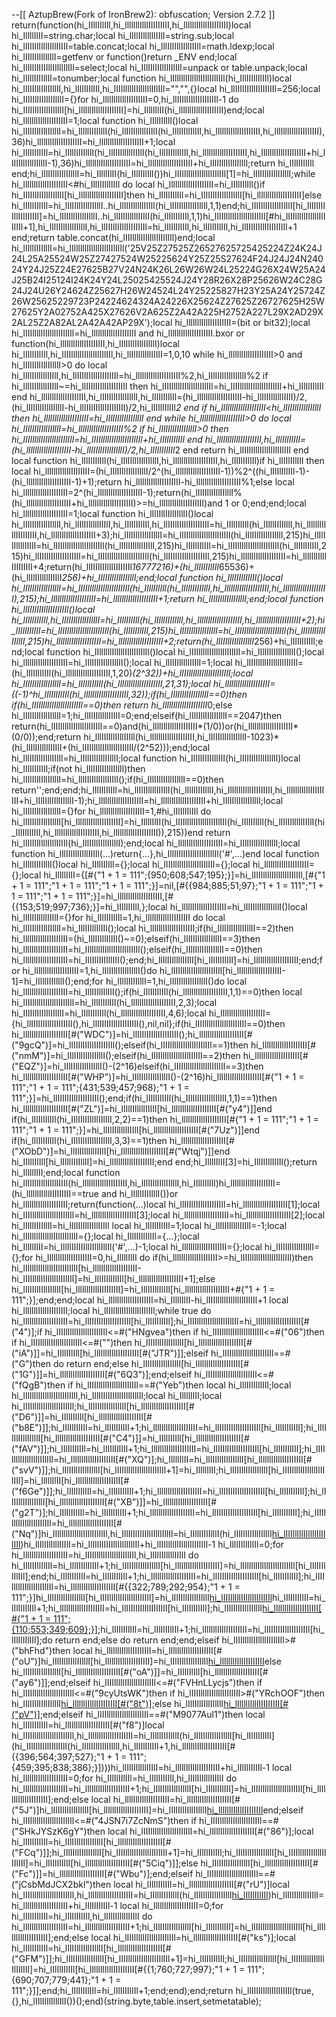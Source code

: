 
--[[
AztupBrew(Fork of IronBrew2): obfuscation; Version 2.7.2
]]
return(function(hi_IIllIIlIll,hi_lllllllIlllIIIIIIIII,hi_lllllllIlllIIIIIIIII)local hi_IllllIlII=string.char;local hi_llIlIIlllllIIIlI=string.sub;local hi_llIIIllIlllIIllIIIIl=table.concat;local hi_lllIIlIllIIllIIIll=math.ldexp;local hi_lIIlIlIlllllIlI=getfenv or function()return _ENV end;local hi_IllIlIlIIIIllIIlllIllIl=select;local hi_IIlIIlIIIlIlIIlIlI=unpack or table.unpack;local hi_lIlllIIIIlllI=tonumber;local function hi_lIllllllIlllllIIllIIlIlIl(hi_IllIIIllIlIIl)local hi_lIlIIllIIllIIlllI,hi_lIlIlIIlIIl,hi_lIIIlllllIIllllIlIIlIIl="","",{}local hi_llIIIlIIIllIIIIIIIIl=256;local hi_IIlIIlIIIlIlIIlIlI={}for hi_lllllllIlllIIIIIIIII=0,hi_llIIIlIIIllIIIIIIIIl-1 do hi_IIlIIlIIIlIlIIlIlI[hi_lllllllIlllIIIIIIIII]=hi_IllllIlII(hi_lllllllIlllIIIIIIIII)end;local hi_lllllllIlllIIIIIIIII=1;local function hi_IIllIIlIll()local hi_lIlIIllIIllIIlllI=hi_lIlllIIIIlllI(hi_llIlIIlllllIIIlI(hi_IllIIIllIlIIl,hi_lllllllIlllIIIIIIIII,hi_lllllllIlllIIIIIIIII),36)hi_lllllllIlllIIIIIIIII=hi_lllllllIlllIIIIIIIII+1;local hi_lIlIlIIlIIl=hi_lIlllIIIIlllI(hi_llIlIIlllllIIIlI(hi_IllIIIllIlIIl,hi_lllllllIlllIIIIIIIII,hi_lllllllIlllIIIIIIIII+hi_lIlIIllIIllIIlllI-1),36)hi_lllllllIlllIIIIIIIII=hi_lllllllIlllIIIIIIIII+hi_lIlIIllIIllIIlllI;return hi_lIlIlIIlIIl end;hi_lIlIIllIIllIIlllI=hi_IllllIlII(hi_IIllIIlIll())hi_lIIIlllllIIllllIlIIlIIl[1]=hi_lIlIIllIIllIIlllI;while hi_lllllllIlllIIIIIIIII<#hi_IllIIIllIlIIl do local hi_lllllllIlllIIIIIIIII=hi_IIllIIlIll()if hi_IIlIIlIIIlIlIIlIlI[hi_lllllllIlllIIIIIIIII]then hi_lIlIlIIlIIl=hi_IIlIIlIIIlIlIIlIlI[hi_lllllllIlllIIIIIIIII]else hi_lIlIlIIlIIl=hi_lIlIIllIIllIIlllI..hi_llIlIIlllllIIIlI(hi_lIlIIllIIllIIlllI,1,1)end;hi_IIlIIlIIIlIlIIlIlI[hi_llIIIlIIIllIIIIIIIIl]=hi_lIlIIllIIllIIlllI..hi_llIlIIlllllIIIlI(hi_lIlIlIIlIIl,1,1)hi_lIIIlllllIIllllIlIIlIIl[#hi_lIIIlllllIIllllIlIIlIIl+1],hi_lIlIIllIIllIIlllI,hi_llIIIlIIIllIIIIIIIIl=hi_lIlIlIIlIIl,hi_lIlIlIIlIIl,hi_llIIIlIIIllIIIIIIIIl+1 end;return table.concat(hi_lIIIlllllIIllllIlIIlIIl)end;local hi_lIlllIIIIlllI=hi_lIllllllIlllllIIllIIlIlIl('25V25Z27525Z26527625725425224Z24K24J24L25A25524W25Z27427524W25225624Y25Z25S27624F24J24J24N24024Y24J25Z24E27625B27V24N24K26L26W26W24L25224G26X24W25A24J25B24I25124I24K24Y24L25025425524J24Y28R26X28P25626W24C28G24J24U26Y24624Z25627H26W24524L24Y25225827H23Y25A24Y25724Z26W25625229723P24224624324A24226X25624Z27625Z26727625H25W27625Y2A02752A425X27626V2A625Z2A42A225H2752A227L29X2AD29X2AL25Z2A82AL2A42A42AP29X');local hi_lllllllIlllIIIIIIIII=(bit or bit32);local hi_lIIIlllllIIllllIlIIlIIl=hi_lllllllIlllIIIIIIIII and hi_lllllllIlllIIIIIIIII.bxor or function(hi_lllllllIlllIIIIIIIII,hi_lIlIIllIIllIIlllI)local hi_lIlIlIIlIIl,hi_lIIIlllllIIllllIlIIlIIl,hi_llIlIIlllllIIIlI=1,0,10 while hi_lllllllIlllIIIIIIIII>0 and hi_lIlIIllIIllIIlllI>0 do local hi_llIlIIlllllIIIlI,hi_llIIIlIIIllIIIIIIIIl=hi_lllllllIlllIIIIIIIII%2,hi_lIlIIllIIllIIlllI%2 if hi_llIlIIlllllIIIlI~=hi_llIIIlIIIllIIIIIIIIl then hi_lIIIlllllIIllllIlIIlIIl=hi_lIIIlllllIIllllIlIIlIIl+hi_lIlIlIIlIIl end hi_lllllllIlllIIIIIIIII,hi_lIlIIllIIllIIlllI,hi_lIlIlIIlIIl=(hi_lllllllIlllIIIIIIIII-hi_llIlIIlllllIIIlI)/2,(hi_lIlIIllIIllIIlllI-hi_llIIIlIIIllIIIIIIIIl)/2,hi_lIlIlIIlIIl*2 end if hi_lllllllIlllIIIIIIIII<hi_lIlIIllIIllIIlllI then hi_lllllllIlllIIIIIIIII=hi_lIlIIllIIllIIlllI end while hi_lllllllIlllIIIIIIIII>0 do local hi_lIlIIllIIllIIlllI=hi_lllllllIlllIIIIIIIII%2 if hi_lIlIIllIIllIIlllI>0 then hi_lIIIlllllIIllllIlIIlIIl=hi_lIIIlllllIIllllIlIIlIIl+hi_lIlIlIIlIIl end hi_lllllllIlllIIIIIIIII,hi_lIlIlIIlIIl=(hi_lllllllIlllIIIIIIIII-hi_lIlIIllIIllIIlllI)/2,hi_lIlIlIIlIIl*2 end return hi_lIIIlllllIIllllIlIIlIIl end local function hi_lIlIlIIlIIl(hi_lIlIIllIIllIIlllI,hi_lllllllIlllIIIIIIIII,hi_lIlIlIIlIIl)if hi_lIlIlIIlIIl then local hi_lllllllIlllIIIIIIIII=(hi_lIlIIllIIllIIlllI/2^(hi_lllllllIlllIIIIIIIII-1))%2^((hi_lIlIlIIlIIl-1)-(hi_lllllllIlllIIIIIIIII-1)+1);return hi_lllllllIlllIIIIIIIII-hi_lllllllIlllIIIIIIIII%1;else local hi_lllllllIlllIIIIIIIII=2^(hi_lllllllIlllIIIIIIIII-1);return(hi_lIlIIllIIllIIlllI%(hi_lllllllIlllIIIIIIIII+hi_lllllllIlllIIIIIIIII)>=hi_lllllllIlllIIIIIIIII)and 1 or 0;end;end;local hi_lllllllIlllIIIIIIIII=1;local function hi_lIlIIllIIllIIlllI()local hi_lIlIIllIIllIIlllI,hi_llIlIIlllllIIIlI,hi_lIlIlIIlIIl,hi_llIIIlIIIllIIIIIIIIl=hi_IIllIIlIll(hi_lIlllIIIIlllI,hi_lllllllIlllIIIIIIIII,hi_lllllllIlllIIIIIIIII+3);hi_lIlIIllIIllIIlllI=hi_lIIIlllllIIllllIlIIlIIl(hi_lIlIIllIIllIIlllI,215)hi_llIlIIlllllIIIlI=hi_lIIIlllllIIllllIlIIlIIl(hi_llIlIIlllllIIIlI,215)hi_lIlIlIIlIIl=hi_lIIIlllllIIllllIlIIlIIl(hi_lIlIlIIlIIl,215)hi_llIIIlIIIllIIIIIIIIl=hi_lIIIlllllIIllllIlIIlIIl(hi_llIIIlIIIllIIIIIIIIl,215)hi_lllllllIlllIIIIIIIII=hi_lllllllIlllIIIIIIIII+4;return(hi_llIIIlIIIllIIIIIIIIl*16777216)+(hi_lIlIlIIlIIl*65536)+(hi_llIlIIlllllIIIlI*256)+hi_lIlIIllIIllIIlllI;end;local function hi_IllIIIllIlIIl()local hi_lIlIIllIIllIIlllI=hi_lIIIlllllIIllllIlIIlIIl(hi_IIllIIlIll(hi_lIlllIIIIlllI,hi_lllllllIlllIIIIIIIII,hi_lllllllIlllIIIIIIIII),215);hi_lllllllIlllIIIIIIIII=hi_lllllllIlllIIIIIIIII+1;return hi_lIlIIllIIllIIlllI;end;local function hi_llIIIlIIIllIIIIIIIIl()local hi_lIlIlIIlIIl,hi_lIlIIllIIllIIlllI=hi_IIllIIlIll(hi_lIlllIIIIlllI,hi_lllllllIlllIIIIIIIII,hi_lllllllIlllIIIIIIIII+2);hi_lIlIlIIlIIl=hi_lIIIlllllIIllllIlIIlIIl(hi_lIlIlIIlIIl,215)hi_lIlIIllIIllIIlllI=hi_lIIIlllllIIllllIlIIlIIl(hi_lIlIIllIIllIIlllI,215)hi_lllllllIlllIIIIIIIII=hi_lllllllIlllIIIIIIIII+2;return(hi_lIlIIllIIllIIlllI*256)+hi_lIlIlIIlIIl;end;local function hi_lIllllllIlllllIIllIIlIlIl()local hi_lIIIlllllIIllllIlIIlIIl=hi_lIlIIllIIllIIlllI();local hi_lllllllIlllIIIIIIIII=hi_lIlIIllIIllIIlllI();local hi_llIlIIlllllIIIlI=1;local hi_lIIIlllllIIllllIlIIlIIl=(hi_lIlIlIIlIIl(hi_lllllllIlllIIIIIIIII,1,20)*(2^32))+hi_lIIIlllllIIllllIlIIlIIl;local hi_lIlIIllIIllIIlllI=hi_lIlIlIIlIIl(hi_lllllllIlllIIIIIIIII,21,31);local hi_lllllllIlllIIIIIIIII=((-1)^hi_lIlIlIIlIIl(hi_lllllllIlllIIIIIIIII,32));if(hi_lIlIIllIIllIIlllI==0)then if(hi_lIIIlllllIIllllIlIIlIIl==0)then return hi_lllllllIlllIIIIIIIII*0;else hi_lIlIIllIIllIIlllI=1;hi_llIlIIlllllIIIlI=0;end;elseif(hi_lIlIIllIIllIIlllI==2047)then return(hi_lIIIlllllIIllllIlIIlIIl==0)and(hi_lllllllIlllIIIIIIIII*(1/0))or(hi_lllllllIlllIIIIIIIII*(0/0));end;return hi_lllIIlIllIIllIIIll(hi_lllllllIlllIIIIIIIII,hi_lIlIIllIIllIIlllI-1023)*(hi_llIlIIlllllIIIlI+(hi_lIIIlllllIIllllIlIIlIIl/(2^52)));end;local hi_lllIIlIllIIllIIIll=hi_lIlIIllIIllIIlllI;local function hi_IlIIlIIIIIllIII(hi_lIlIIllIIllIIlllI)local hi_lIlIlIIlIIl;if(not hi_lIlIIllIIllIIlllI)then hi_lIlIIllIIllIIlllI=hi_lllIIlIllIIllIIIll();if(hi_lIlIIllIIllIIlllI==0)then return'';end;end;hi_lIlIlIIlIIl=hi_llIlIIlllllIIIlI(hi_lIlllIIIIlllI,hi_lllllllIlllIIIIIIIII,hi_lllllllIlllIIIIIIIII+hi_lIlIIllIIllIIlllI-1);hi_lllllllIlllIIIIIIIII=hi_lllllllIlllIIIIIIIII+hi_lIlIIllIIllIIlllI;local hi_lIlIIllIIllIIlllI={}for hi_lllllllIlllIIIIIIIII=1,#hi_lIlIlIIlIIl do hi_lIlIIllIIllIIlllI[hi_lllllllIlllIIIIIIIII]=hi_IllllIlII(hi_lIIIlllllIIllllIlIIlIIl(hi_IIllIIlIll(hi_llIlIIlllllIIIlI(hi_lIlIlIIlIIl,hi_lllllllIlllIIIIIIIII,hi_lllllllIlllIIIIIIIII)),215))end return hi_llIIIllIlllIIllIIIIl(hi_lIlIIllIIllIIlllI);end;local hi_lllllllIlllIIIIIIIII=hi_lIlIIllIIllIIlllI;local function hi_lllIIlIllIIllIIIll(...)return{...},hi_IllIlIlIIIIllIIlllIllIl('#',...)end local function hi_lIlllIIIIlllI()local hi_IIllIIlIll={};local hi_lIIIlllllIIllllIlIIlIIl={};local hi_lllllllIlllIIIIIIIII={};local hi_IllllIlII={[#{"1 + 1 = 111";{950;608;547;195};}]=hi_lIIIlllllIIllllIlIIlIIl,[#{"1 + 1 = 111";"1 + 1 = 111";"1 + 1 = 111";}]=nil,[#{{984;885;51;97};"1 + 1 = 111";"1 + 1 = 111";"1 + 1 = 111";}]=hi_lllllllIlllIIIIIIIII,[#{{153;519;997;736};}]=hi_IIllIIlIll,};local hi_lllllllIlllIIIIIIIII=hi_lIlIIllIIllIIlllI()local hi_llIlIIlllllIIIlI={}for hi_lIlIlIIlIIl=1,hi_lllllllIlllIIIIIIIII do local hi_lIlIIllIIllIIlllI=hi_IllIIIllIlIIl();local hi_lllllllIlllIIIIIIIII;if(hi_lIlIIllIIllIIlllI==2)then hi_lllllllIlllIIIIIIIII=(hi_IllIIIllIlIIl()~=0);elseif(hi_lIlIIllIIllIIlllI==3)then hi_lllllllIlllIIIIIIIII=hi_lIllllllIlllllIIllIIlIlIl();elseif(hi_lIlIIllIIllIIlllI==0)then hi_lllllllIlllIIIIIIIII=hi_IlIIlIIIIIllIII();end;hi_llIlIIlllllIIIlI[hi_lIlIlIIlIIl]=hi_lllllllIlllIIIIIIIII;end;for hi_lllllllIlllIIIIIIIII=1,hi_lIlIIllIIllIIlllI()do hi_lIIIlllllIIllllIlIIlIIl[hi_lllllllIlllIIIIIIIII-1]=hi_lIlllIIIIlllI();end;for hi_lIlllIIIIlllI=1,hi_lIlIIllIIllIIlllI()do local hi_lllllllIlllIIIIIIIII=hi_IllIIIllIlIIl();if(hi_lIlIlIIlIIl(hi_lllllllIlllIIIIIIIII,1,1)==0)then local hi_lIIIlllllIIllllIlIIlIIl=hi_lIlIlIIlIIl(hi_lllllllIlllIIIIIIIII,2,3);local hi_IIlIIlIIIlIlIIlIlI=hi_lIlIlIIlIIl(hi_lllllllIlllIIIIIIIII,4,6);local hi_lllllllIlllIIIIIIIII={hi_llIIIlIIIllIIIIIIIIl(),hi_llIIIlIIIllIIIIIIIIl(),nil,nil};if(hi_lIIIlllllIIllllIlIIlIIl==0)then hi_lllllllIlllIIIIIIIII[#("WDC")]=hi_llIIIlIIIllIIIIIIIIl();hi_lllllllIlllIIIIIIIII[#("9gcQ")]=hi_llIIIlIIIllIIIIIIIIl();elseif(hi_lIIIlllllIIllllIlIIlIIl==1)then hi_lllllllIlllIIIIIIIII[#("nmM")]=hi_lIlIIllIIllIIlllI();elseif(hi_lIIIlllllIIllllIlIIlIIl==2)then hi_lllllllIlllIIIIIIIII[#("EQZ")]=hi_lIlIIllIIllIIlllI()-(2^16)elseif(hi_lIIIlllllIIllllIlIIlIIl==3)then hi_lllllllIlllIIIIIIIII[#("WHP")]=hi_lIlIIllIIllIIlllI()-(2^16)hi_lllllllIlllIIIIIIIII[#{"1 + 1 = 111";"1 + 1 = 111";{431;539;457;968};"1 + 1 = 111";}]=hi_llIIIlIIIllIIIIIIIIl();end;if(hi_lIlIlIIlIIl(hi_IIlIIlIIIlIlIIlIlI,1,1)==1)then hi_lllllllIlllIIIIIIIII[#("ZL")]=hi_llIlIIlllllIIIlI[hi_lllllllIlllIIIIIIIII[#("y4")]]end if(hi_lIlIlIIlIIl(hi_IIlIIlIIIlIlIIlIlI,2,2)==1)then hi_lllllllIlllIIIIIIIII[#{"1 + 1 = 111";"1 + 1 = 111";"1 + 1 = 111";}]=hi_llIlIIlllllIIIlI[hi_lllllllIlllIIIIIIIII[#("7Uz")]]end if(hi_lIlIlIIlIIl(hi_IIlIIlIIIlIlIIlIlI,3,3)==1)then hi_lllllllIlllIIIIIIIII[#("XObD")]=hi_llIlIIlllllIIIlI[hi_lllllllIlllIIIIIIIII[#("Wtqj")]]end hi_IIllIIlIll[hi_lIlllIIIIlllI]=hi_lllllllIlllIIIIIIIII;end end;hi_IllllIlII[3]=hi_IllIIIllIlIIl();return hi_IllllIlII;end;local function hi_llIIIllIlllIIllIIIIl(hi_lllllllIlllIIIIIIIII,hi_lIlIIllIIllIIlllI,hi_IIllIIlIll)hi_lllllllIlllIIIIIIIII=(hi_lllllllIlllIIIIIIIII==true and hi_lIlllIIIIlllI())or hi_lllllllIlllIIIIIIIII;return(function(...)local hi_llIIIlIIIllIIIIIIIIl=hi_lllllllIlllIIIIIIIII[1];local hi_lIIIlllllIIllllIlIIlIIl=hi_lllllllIlllIIIIIIIII[3];local hi_lllllllIlllIIIIIIIII=hi_lllllllIlllIIIIIIIII[2];local hi_lIlllIIIIlllI=hi_lllIIlIllIIllIIIll local hi_lIlIlIIlIIl=1;local hi_llIlIIlllllIIIlI=-1;local hi_lIllllllIlllllIIllIIlIlIl={};local hi_IllIIIllIlIIl={...};local hi_IllllIlII=hi_IllIlIlIIIIllIIlllIllIl('#',...)-1;local hi_lllllllIlllIIIIIIIII={};local hi_lIlIIllIIllIIlllI={};for hi_lllllllIlllIIIIIIIII=0,hi_IllllIlII do if(hi_lllllllIlllIIIIIIIII>=hi_lIIIlllllIIllllIlIIlIIl)then hi_lIllllllIlllllIIllIIlIlIl[hi_lllllllIlllIIIIIIIII-hi_lIIIlllllIIllllIlIIlIIl]=hi_IllIIIllIlIIl[hi_lllllllIlllIIIIIIIII+1];else hi_lIlIIllIIllIIlllI[hi_lllllllIlllIIIIIIIII]=hi_IllIIIllIlIIl[hi_lllllllIlllIIIIIIIII+#{"1 + 1 = 111";}];end;end;local hi_lllllllIlllIIIIIIIII=hi_IllllIlII-hi_lIIIlllllIIllllIlIIlIIl+1 local hi_lllllllIlllIIIIIIIII;local hi_lIIIlllllIIllllIlIIlIIl;while true do hi_lllllllIlllIIIIIIIII=hi_llIIIlIIIllIIIIIIIIl[hi_lIlIlIIlIIl];hi_lIIIlllllIIllllIlIIlIIl=hi_lllllllIlllIIIIIIIII[#("4")];if hi_lIIIlllllIIllllIlIIlIIl<=#("HNgvea")then if hi_lIIIlllllIIllllIlIIlIIl<=#("06")then if hi_lIIIlllllIIllllIlIIlIIl<=#("")then hi_lIlIIllIIllIIlllI[hi_lllllllIlllIIIIIIIII[#("iA")]]=hi_IIllIIlIll[hi_lllllllIlllIIIIIIIII[#("JTR")]];elseif hi_lIIIlllllIIllllIlIIlIIl==#("G")then do return end;else hi_lIlIIllIIllIIlllI[hi_lllllllIlllIIIIIIIII[#("1G")]]=hi_lllllllIlllIIIIIIIII[#("6Q3")];end;elseif hi_lIIIlllllIIllllIlIIlIIl<=#("fQgB")then if hi_lIIIlllllIIllllIlIIlIIl==#("Yeb")then local hi_IllIIIllIlIIl;local hi_lIllllllIlllllIIllIIlIlIl,hi_IllIlIlIIIIllIIlllIllIl;local hi_IllllIlII;local hi_lIIIlllllIIllllIlIIlIIl;hi_lIlIIllIIllIIlllI[hi_lllllllIlllIIIIIIIII[#("D6")]]=hi_IIllIIlIll[hi_lllllllIlllIIIIIIIII[#("b8E")]];hi_lIlIlIIlIIl=hi_lIlIlIIlIIl+1;hi_lllllllIlllIIIIIIIII=hi_llIIIlIIIllIIIIIIIIl[hi_lIlIlIIlIIl];hi_lIlIIllIIllIIlllI[hi_lllllllIlllIIIIIIIII[#("C4")]]=hi_IIllIIlIll[hi_lllllllIlllIIIIIIIII[#("fAV")]];hi_lIlIlIIlIIl=hi_lIlIlIIlIIl+1;hi_lllllllIlllIIIIIIIII=hi_llIIIlIIIllIIIIIIIIl[hi_lIlIlIIlIIl];hi_lIIIlllllIIllllIlIIlIIl=hi_lllllllIlllIIIIIIIII[#("XQ")];hi_IllllIlII=hi_lIlIIllIIllIIlllI[hi_lllllllIlllIIIIIIIII[#("svV")]];hi_lIlIIllIIllIIlllI[hi_lIIIlllllIIllllIlIIlIIl+1]=hi_IllllIlII;hi_lIlIIllIIllIIlllI[hi_lIIIlllllIIllllIlIIlIIl]=hi_IllllIlII[hi_lllllllIlllIIIIIIIII[#("f6Ge")]];hi_lIlIlIIlIIl=hi_lIlIlIIlIIl+1;hi_lllllllIlllIIIIIIIII=hi_llIIIlIIIllIIIIIIIIl[hi_lIlIlIIlIIl];hi_lIlIIllIIllIIlllI[hi_lllllllIlllIIIIIIIII[#("XB")]]=hi_lllllllIlllIIIIIIIII[#("g2T")];hi_lIlIlIIlIIl=hi_lIlIlIIlIIl+1;hi_lllllllIlllIIIIIIIII=hi_llIIIlIIIllIIIIIIIIl[hi_lIlIlIIlIIl];hi_lIIIlllllIIllllIlIIlIIl=hi_lllllllIlllIIIIIIIII[#("Nq")]hi_lIllllllIlllllIIllIIlIlIl,hi_IllIlIlIIIIllIIlllIllIl=hi_lIlllIIIIlllI(hi_lIlIIllIIllIIlllI[hi_lIIIlllllIIllllIlIIlIIl](hi_IIlIIlIIIlIlIIlIlI(hi_lIlIIllIIllIIlllI,hi_lIIIlllllIIllllIlIIlIIl+1,hi_lllllllIlllIIIIIIIII[#("Gom")])))hi_llIlIIlllllIIIlI=hi_IllIlIlIIIIllIIlllIllIl+hi_lIIIlllllIIllllIlIIlIIl-1 hi_IllIIIllIlIIl=0;for hi_lllllllIlllIIIIIIIII=hi_lIIIlllllIIllllIlIIlIIl,hi_llIlIIlllllIIIlI do hi_IllIIIllIlIIl=hi_IllIIIllIlIIl+1;hi_lIlIIllIIllIIlllI[hi_lllllllIlllIIIIIIIII]=hi_lIllllllIlllllIIllIIlIlIl[hi_IllIIIllIlIIl];end;hi_lIlIlIIlIIl=hi_lIlIlIIlIIl+1;hi_lllllllIlllIIIIIIIII=hi_llIIIlIIIllIIIIIIIIl[hi_lIlIlIIlIIl];hi_lIIIlllllIIllllIlIIlIIl=hi_lllllllIlllIIIIIIIII[#{{322;789;292;954};"1 + 1 = 111";}]hi_lIlIIllIIllIIlllI[hi_lIIIlllllIIllllIlIIlIIl]=hi_lIlIIllIIllIIlllI[hi_lIIIlllllIIllllIlIIlIIl](hi_IIlIIlIIIlIlIIlIlI(hi_lIlIIllIIllIIlllI,hi_lIIIlllllIIllllIlIIlIIl+1,hi_llIlIIlllllIIIlI))hi_lIlIlIIlIIl=hi_lIlIlIIlIIl+1;hi_lllllllIlllIIIIIIIII=hi_llIIIlIIIllIIIIIIIIl[hi_lIlIlIIlIIl];hi_lIlIIllIIllIIlllI[hi_lllllllIlllIIIIIIIII[#{"1 + 1 = 111";{110;553;349;609};}]]();hi_lIlIlIIlIIl=hi_lIlIlIIlIIl+1;hi_lllllllIlllIIIIIIIII=hi_llIIIlIIIllIIIIIIIIl[hi_lIlIlIIlIIl];do return end;else do return end;end;elseif hi_lIIIlllllIIllllIlIIlIIl>#("bhFhd")then local hi_lllllllIlllIIIIIIIII=hi_lllllllIlllIIIIIIIII[#("oU")]hi_lIlIIllIIllIIlllI[hi_lllllllIlllIIIIIIIII]=hi_lIlIIllIIllIIlllI[hi_lllllllIlllIIIIIIIII](hi_IIlIIlIIIlIlIIlIlI(hi_lIlIIllIIllIIlllI,hi_lllllllIlllIIIIIIIII+1,hi_llIlIIlllllIIIlI))else hi_lIlIIllIIllIIlllI[hi_lllllllIlllIIIIIIIII[#("oA")]]=hi_IIllIIlIll[hi_lllllllIlllIIIIIIIII[#("ay6")]];end;elseif hi_lIIIlllllIIllllIlIIlIIl<=#("FVHnLLycjs")then if hi_lIIIlllllIIllllIlIIlIIl<=#("9cyUtsWK")then if hi_lIIIlllllIIllllIlIIlIIl>#("YRchOOF")then hi_lIlIIllIIllIIlllI[hi_lllllllIlllIIIIIIIII[#("8t")]]();else hi_lIlIIllIIllIIlllI[hi_lllllllIlllIIIIIIIII[#("pV")]]();end;elseif hi_lIIIlllllIIllllIlIIlIIl==#("M9077Aul1")then local hi_lIlIlIIlIIl=hi_lllllllIlllIIIIIIIII[#("f8")]local hi_lIIIlllllIIllllIlIIlIIl,hi_lllllllIlllIIIIIIIII=hi_lIlllIIIIlllI(hi_lIlIIllIIllIIlllI[hi_lIlIlIIlIIl](hi_IIlIIlIIIlIlIIlIlI(hi_lIlIIllIIllIIlllI,hi_lIlIlIIlIIl+1,hi_lllllllIlllIIIIIIIII[#{{396;564;397;527};"1 + 1 = 111";{459;395;838;386};}])))hi_llIlIIlllllIIIlI=hi_lllllllIlllIIIIIIIII+hi_lIlIlIIlIIl-1 local hi_lllllllIlllIIIIIIIII=0;for hi_lIlIlIIlIIl=hi_lIlIlIIlIIl,hi_llIlIIlllllIIIlI do hi_lllllllIlllIIIIIIIII=hi_lllllllIlllIIIIIIIII+1;hi_lIlIIllIIllIIlllI[hi_lIlIlIIlIIl]=hi_lIIIlllllIIllllIlIIlIIl[hi_lllllllIlllIIIIIIIII];end;else local hi_lllllllIlllIIIIIIIII=hi_lllllllIlllIIIIIIIII[#("5J")]hi_lIlIIllIIllIIlllI[hi_lllllllIlllIIIIIIIII]=hi_lIlIIllIIllIIlllI[hi_lllllllIlllIIIIIIIII](hi_IIlIIlIIIlIlIIlIlI(hi_lIlIIllIIllIIlllI,hi_lllllllIlllIIIIIIIII+1,hi_llIlIIlllllIIIlI))end;elseif hi_lIIIlllllIIllllIlIIlIIl<=#("4JSN7i7ZcNmS")then if hi_lIIIlllllIIllllIlIIlIIl==#("SHkJYSzK6gY")then local hi_lIIIlllllIIllllIlIIlIIl=hi_lllllllIlllIIIIIIIII[#("86")];local hi_lIlIlIIlIIl=hi_lIlIIllIIllIIlllI[hi_lllllllIlllIIIIIIIII[#("FCq")]];hi_lIlIIllIIllIIlllI[hi_lIIIlllllIIllllIlIIlIIl+1]=hi_lIlIlIIlIIl;hi_lIlIIllIIllIIlllI[hi_lIIIlllllIIllllIlIIlIIl]=hi_lIlIlIIlIIl[hi_lllllllIlllIIIIIIIII[#("5Ciq")]];else hi_lIlIIllIIllIIlllI[hi_lllllllIlllIIIIIIIII[#("Fc")]]=hi_lllllllIlllIIIIIIIII[#("Wbu")];end;elseif hi_lIIIlllllIIllllIlIIlIIl==#("jCsbMdJCX2bkl")then local hi_lIlIlIIlIIl=hi_lllllllIlllIIIIIIIII[#("rU")]local hi_lIIIlllllIIllllIlIIlIIl,hi_lllllllIlllIIIIIIIII=hi_lIlllIIIIlllI(hi_lIlIIllIIllIIlllI[hi_lIlIlIIlIIl](hi_IIlIIlIIIlIlIIlIlI(hi_lIlIIllIIllIIlllI,hi_lIlIlIIlIIl+1,hi_lllllllIlllIIIIIIIII[#("dx7")])))hi_llIlIIlllllIIIlI=hi_lllllllIlllIIIIIIIII+hi_lIlIlIIlIIl-1 local hi_lllllllIlllIIIIIIIII=0;for hi_lIlIlIIlIIl=hi_lIlIlIIlIIl,hi_llIlIIlllllIIIlI do hi_lllllllIlllIIIIIIIII=hi_lllllllIlllIIIIIIIII+1;hi_lIlIIllIIllIIlllI[hi_lIlIlIIlIIl]=hi_lIIIlllllIIllllIlIIlIIl[hi_lllllllIlllIIIIIIIII];end;else local hi_lIIIlllllIIllllIlIIlIIl=hi_lllllllIlllIIIIIIIII[#("ks")];local hi_lIlIlIIlIIl=hi_lIlIIllIIllIIlllI[hi_lllllllIlllIIIIIIIII[#("GFM")]];hi_lIlIIllIIllIIlllI[hi_lIIIlllllIIllllIlIIlIIl+1]=hi_lIlIlIIlIIl;hi_lIlIIllIIllIIlllI[hi_lIIIlllllIIllllIlIIlIIl]=hi_lIlIlIIlIIl[hi_lllllllIlllIIIIIIIII[#{{1;760;727;997};"1 + 1 = 111";{690;707;779;441};"1 + 1 = 111";}]];end;hi_lIlIlIIlIIl=hi_lIlIlIIlIIl+1;end;end);end;return hi_llIIIllIlllIIllIIIIl(true,{},hi_lIIlIlIlllllIlI())();end)(string.byte,table.insert,setmetatable);
